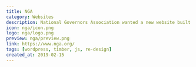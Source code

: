 ```yaml
---
title: NGA
category: Websites
description: National Governors Association wanted a new website built so I helped them create new components and widgets for the site.
icon: nga/icon.png
logo: nga/logo.png
preview: nga/preview.png
link: https://www.nga.org/
tags: [wordpress, timber, js, re-design]
created_at: 2019-02-15
---
```

